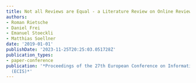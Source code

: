 ```yaml
---
title: Not all Reviews are Equal - a Literature Review on Online Review Helpfulness
authors:
- Roman Rietsche
- Daniel Frei
- Emanuel Stoeckli
- Matthias Soellner
date: '2019-01-01'
publishDate: '2023-11-25T20:25:03.051728Z'
publication_types:
- paper-conference
publication: '*Proceedings of the 27th European Conference on Information Systems
  (ECIS)*'
---
```

